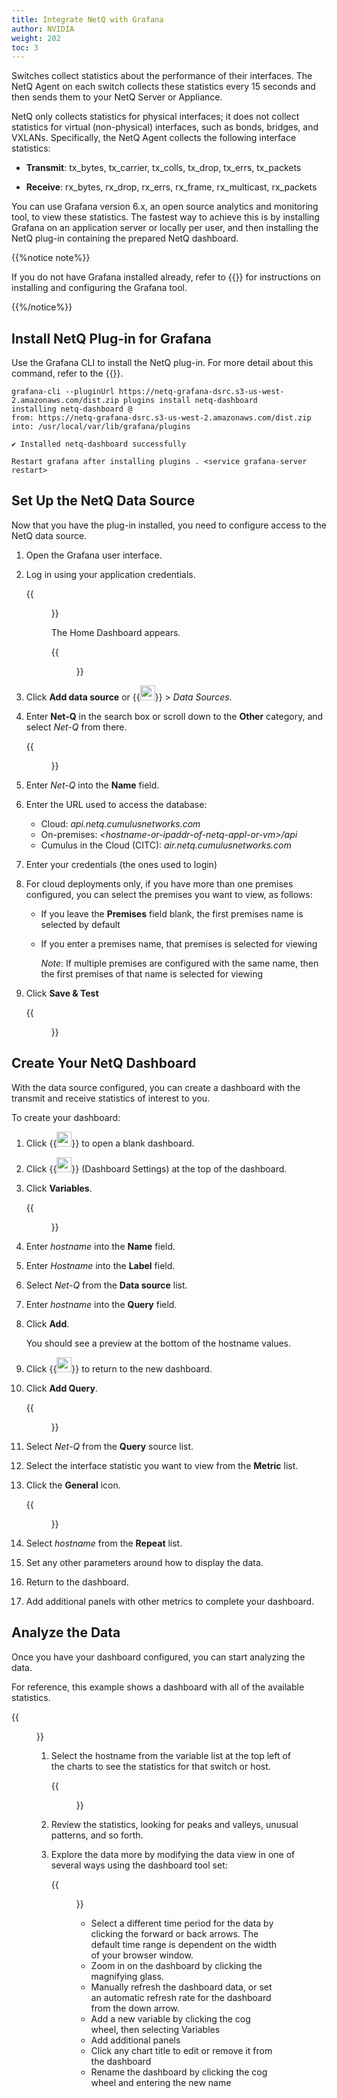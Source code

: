 ```yaml
---
title: Integrate NetQ with Grafana
author: NVIDIA
weight: 202
toc: 3
---
```

Switches collect statistics about the performance of their interfaces. The NetQ Agent on each switch collects these statistics every 15 seconds and then sends them to your NetQ Server or Appliance.

NetQ only collects statistics for physical interfaces; it does not collect statistics for virtual (non-physical) interfaces, such as bonds, bridges, and VXLANs. Specifically, the NetQ Agent collects the following interface statistics:

  - **Transmit**: tx\_bytes, tx\_carrier, tx\_colls, tx\_drop, tx\_errs,
    tx\_packets

  - **Receive**: rx\_bytes, rx\_drop, rx\_errs, rx\_frame,
    rx\_multicast, rx\_packets

You can use Grafana version 6.x, an open source analytics and monitoring tool, to view these statistics. The fastest way to achieve this is by installing Grafana on an application server or locally per user, and then installing the NetQ plug-in containing the prepared NetQ dashboard.  

{{%notice note%}}

If you do not have Grafana installed already, refer to {{<exlink url="https://grafana.com/" text="grafana.com">}} for instructions on installing and configuring the Grafana tool.

{{%/notice%}}

## Install NetQ Plug-in for Grafana

Use the Grafana CLI to install the NetQ plug-in. For more detail about this command, refer to the {{<exlink url="https://grafana.com/docs/grafana/latest/administration/cli/" text="Grafana CLI documentation">}}.

```
grafana-cli --pluginUrl https://netq-grafana-dsrc.s3-us-west-2.amazonaws.com/dist.zip plugins install netq-dashboard
installing netq-dashboard @ 
from: https://netq-grafana-dsrc.s3-us-west-2.amazonaws.com/dist.zip
into: /usr/local/var/lib/grafana/plugins

✔ Installed netq-dashboard successfully

Restart grafana after installing plugins . <service grafana-server restart>
```

## Set Up the NetQ Data Source

Now that you have the plug-in installed, you need to configure access to the NetQ data source.

1. Open the Grafana user interface.

2. Log in using your application credentials.

    {{<figure src="/images/netq/grafana-login-230.png" width="400">}}

    The Home Dashboard appears.

    {{<figure src="/images/netq/grafana-home-page-230.png" width="700">}}

3. Click **Add data source** or {{<img src="/images/netq/grafana-config-icon.png" width="24" height="24">}} > *Data Sources*.

4. Enter **Net-Q** in the search box or scroll down to the **Other** category, and select *Net-Q* from there.

    {{<figure src="/images/netq/grafana-add-data-src-230.png" width="500">}}

5. Enter *Net-Q* into the **Name** field.

6. Enter the URL used to access the database:
    - Cloud: *api.netq.cumulusnetworks.com*
    - On-premises: *\<hostname-or-ipaddr-of-netq-appl-or-vm\>/api*
    - Cumulus in the Cloud (CITC): *air.netq.cumulusnetworks.com*

7. Enter your credentials (the ones used to login)

8. For cloud deployments only, if you have more than one premises configured, you can select the premises you want to view, as follows:

    - If you leave the **Premises** field blank, the first premises name is selected by default
    - If you enter a premises name, that premises is selected for viewing

        *Note*: If multiple premises are configured with the same name, then the first premises of that name is selected for viewing

9. Click **Save & Test**

    {{<figure src="/images/netq/grafana-netq-dashboard-230.png" width="700">}}

## Create Your NetQ Dashboard

With the data source configured, you can create a dashboard with the transmit and receive statistics of interest to you.

To create your dashboard:

1. Click {{<img src="/images/netq/grafana-create-dashbd-icon.png" width="24" height="24">}} to open a blank dashboard.

2. Click {{<img src="/images/netq/grafana-config-icon.png" width="24" height="24">}} (Dashboard Settings) at the top of the dashboard.

3. Click **Variables**.

    {{<figure src="/images/netq/grafana-add-hostname-variable-230.png" width="600">}}

4. Enter *hostname* into the **Name** field.

5. Enter *Hostname* into the **Label** field.

6. Select *Net-Q* from the **Data source** list.

7. Enter *hostname* into the **Query** field.

8. Click **Add**.

    You should see a preview at the bottom of the hostname values.

9. Click {{<img src="/images/netq/grafana-back-button-230.png" width="24" height="24">}} to return to the new dashboard.

10. Click **Add Query**.

    {{<figure src="/images/netq/grafana-create-chart-230.png" width="600">}}

11. Select *Net-Q* from the **Query** source list.

12. Select the interface statistic you want to view from the **Metric** list.

13. Click the **General** icon.

    {{<figure src="/images/netq/grafana-create-chart-general-settings-230.png" width="600">}}

14. Select *hostname* from the **Repeat** list.

15. Set any other parameters around how to display the data.

16. Return to the dashboard.

17. Add additional panels with other metrics to complete your dashboard.

## Analyze the Data

Once you have your dashboard configured, you can start analyzing the data.

For reference, this example shows a dashboard with all of the available statistics.

{{<figure src="/images/netq/grafana-netq-dashboard-230.png" width="700">}}

1. Select the hostname from the variable list at the top left of the charts to see the statistics for that switch or host.

    {{<figure src="/images/netq/grafana-variable-list-230.png" width="200">}}

2. Review the statistics, looking for peaks and valleys, unusual patterns, and so forth.

3. Explore the data more by modifying the data view in one of several ways using the dashboard tool set:

    {{<figure src="/images/netq/grafana-dashboard-tools-230.png" width="600">}}
    
    - Select a different time period for the data by clicking the forward or back arrows. The default time range is dependent on the width of your browser window.
    - Zoom in on the dashboard by clicking the magnifying glass.
    - Manually refresh the dashboard data, or set an automatic refresh rate for the dashboard from the down arrow.
    - Add a new variable by clicking the cog wheel, then selecting Variables
    - Add additional panels
    - Click any chart title to edit or remove it from the dashboard
    - Rename the dashboard by clicking the cog wheel and entering the new name
